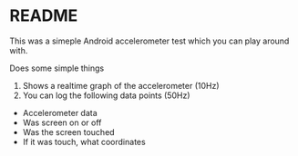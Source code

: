 README
=========

This was a simeple Android accelerometer test which you can play around with. 

Does some simple things

1. Shows a realtime graph of the accelerometer (10Hz)
2. You can log the following data points (50Hz)
 * Accelerometer data
 * Was screen on or off
 * Was the screen touched
 * If it was touch, what coordinates
